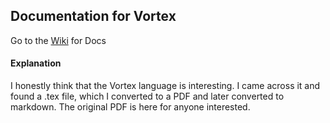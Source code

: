 ## Documentation for Vortex

Go to the [Wiki](https://github.com/kieranz/vortex-docs/wiki) for Docs

#### Explanation

I honestly think that the Vortex language is interesting.  I came across it and found a .tex file, which I converted to a PDF and later converted to markdown.
The original PDF is here for anyone interested.
